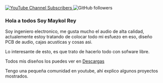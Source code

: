 <a href="https://www.youtube.com/channel/UCuCl93NjLSbGbJEF4IzGWRg?sub_confirmation=1">
  <img alt="YouTube Channel Subscribers" src="https://img.shields.io/youtube/channel/subscribers/UCuCl93NjLSbGbJEF4IzGWRg?style=flat-square">
</a>

<img alt="GitHub followers" src="https://img.shields.io/github/followers/picli3">

### Hola a todos Soy Maykol Rey

Soy ingeniero electronico, me gusta mucho el audio de alta calidad, actualemente estoy tratando de colocar todo mi esfuezo en eso, diseño PCB de audio, cajas acusticas y cosas asi.

Lo interesante de esto, es que trato de hacerlo todo con sofware libre.

Todos mis diseños los puedes ver en 
<a href="https://maykolrey.com/descargas">Descargas </a>

Tengo una pequeña comunidad en youtube, ahí explico algunos proyectos mostrados.



<!--
**picli3/picli3** is a ✨ _special_ ✨ repository because its `README.md` (this file) appears on your GitHub profile.

Here are some ideas to get you started:

- 🔭 I’m currently working on ...
- 🌱 I’m currently learning ...
- 👯 I’m looking to collaborate on ...
- 🤔 I’m looking for help with ...
- 💬 Ask me about ...
- 📫 How to reach me: ...
- 😄 Pronouns: ...
- ⚡ Fun fact: ...
-->

